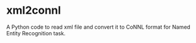 # xml2connl
A Python code to read xml file and convert it to CoNNL format for Named Entity Recognition task.
